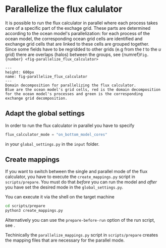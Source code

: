 # Parallelize the flux calulator

It is possible to run the flux calculator in parallel where each process takes care of a specific part of the exchage grid.
These parts are determined according to the ocean model's parallelization: for each process of the ocean model, the corresponding ocean grid cells are identified and exchange grid cells that are linked to these cells are grouped together. Since some fields have to be regridded to other grids (e.g from the _t_ to the _u_ grid) there are overlaps (halos) between the groups, see {numref}`Fig. {number} <fig-parallelize_flux_calculator>` 

```{figure} ../figures/parallelize_flux_calculator.png
---
height: 600px
name: fig-parallelize_flux_calculator
---
Domain decomposition for parallelizing the flux calculator. 
Blue are the ocean model's grid cells, red is the domain decomposition for the ocean model's processes and green is the corresponding exchange grid decomposition.
```


## Adapt the global settings

In order to run the flux calculator in parallel you have to specify

``` python
flux_calculator_mode = "on_bottom_model_cores"
```

in your `global_settings.py` in the `input` folder.


## Create mappings

If you want to switch between the single and parallel mode of the flux calculator, you have to execute the `create_mappings.py` script in `scripts/prepare`.
You must do that _before_ you can run the model and _after_ you have set the desired mode in the `global_settings.py`.

You can execute it via the shell on the target machine
``` bash
cd scripts/prepare
python3 create_mappings.py
```

Alternatively you can use the `prepare-before-run` option of the run script, see [](usage:advanced_use:running_during_development).

Techinically the `parallelize_mappings.py` script in `scripts/prepare` creates the mapping files that are necessary for the parallel mode.